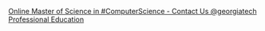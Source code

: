 [Online Master of Science in #ComputerScience - Contact Us   @georgiatech Professional Education](https://qi.tc/qi/114604)